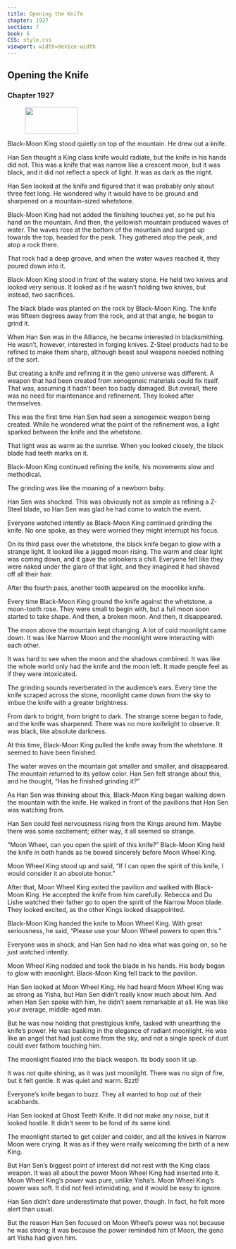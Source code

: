 ```yaml
---
title: Opening the Knife
chapter: 1927
section: 7
book: 5
CSS: style.css
viewport: width=device-width
---
```


## Opening the Knife

### Chapter 1927

<figure>
	<img src="../Images/gem.gif" alt="" id="gem" width="120" height="60" />
</figure>

Black-Moon King stood quietly on top of the mountain. He drew out a knife.

Han Sen thought a King class knife would radiate, but the knife in his hands did not. This was a knife that was narrow like a crescent moon, but it was black, and it did not reflect a speck of light. It was as dark as the night.

Han Sen looked at the knife and figured that it was probably only about three feet long. He wondered why it would have to be ground and sharpened on a mountain-sized whetstone.

Black-Moon King had not added the finishing touches yet, so he put his hand on the mountain. And then, the yellowish mountain produced waves of water. The waves rose at the bottom of the mountain and surged up towards the top, headed for the peak. They gathered atop the peak, and atop a rock there.

That rock had a deep groove, and when the water waves reached it, they poured down into it.

Black-Moon King stood in front of the watery stone. He held two knives and looked very serious. It looked as if he wasn’t holding two knives, but instead, two sacrifices.

The black blade was planted on the rock by Black-Moon King. The knife was fifteen degrees away from the rock, and at that angle, he began to grind it.

When Han Sen was in the Alliance, he became interested in blacksmithing. He wasn’t, however, interested in forging knives. Z-Steel products had to be refined to make them sharp, although beast soul weapons needed nothing of the sort.

But creating a knife and refining it in the geno universe was different. A weapon that had been created from xenogeneic materials could fix itself. That was, assuming it hadn’t been too badly damaged. But overall, there was no need for maintenance and refinement. They looked after themselves.

This was the first time Han Sen had seen a xenogeneic weapon being created. While he wondered what the point of the refinement was, a light sparked between the knife and the whetstone.

That light was as warm as the sunrise. When you looked closely, the black blade had teeth marks on it.

Black-Moon King continued refining the knife, his movements slow and methodical.

The grinding was like the moaning of a newborn baby.

Han Sen was shocked. This was obviously not as simple as refining a Z-Steel blade, so Han Sen was glad he had come to watch the event.

Everyone watched intently as Black-Moon King continued grinding the knife. No one spoke, as they were worried they might interrupt his focus.

On its third pass over the whetstone, the black knife began to glow with a strange light. It looked like a jagged moon rising. The warm and clear light was coming down, and it gave the onlookers a chill. Everyone felt like they were naked under the glare of that light, and they imagined it had shaved off all their hair.

After the fourth pass, another tooth appeared on the moonlike knife.

Every time Black-Moon King ground the knife against the whetstone, a moon-tooth rose. They were small to begin with, but a full moon soon started to take shape. And then, a broken moon. And then, it disappeared.

The moon above the mountain kept changing. A lot of cold moonlight came down. It was like Narrow Moon and the moonlight were interacting with each other.

It was hard to see when the moon and the shadows combined. It was like the whole world only had the knife and the moon left. It made people feel as if they were intoxicated.

The grinding sounds reverberated in the audience’s ears. Every time the knife scraped across the stone, moonlight came down from the sky to imbue the knife with a greater brightness.

From dark to bright, from bright to dark. The strange scene began to fade, and the knife was sharpened. There was no more knifelight to observe. It was black, like absolute darkness.

At this time, Black-Moon King pulled the knife away from the whetstone. It seemed to have been finished.

The water waves on the mountain got smaller and smaller, and disappeared. The mountain returned to its yellow color. Han Sen felt strange about this, and he thought, “Has he finished grinding it?”

As Han Sen was thinking about this, Black-Moon King began walking down the mountain with the knife. He walked in front of the pavilions that Han Sen was watching from.

Han Sen could feel nervousness rising from the Kings around him. Maybe there was some excitement; either way, it all seemed so strange.

“Moon Wheel, can you open the spirit of this knife?” Black-Moon King held the knife in both hands as he bowed sincerely before Moon Wheel King.

Moon Wheel King stood up and said, “If I can open the spirit of this knife, I would consider it an absolute honor.”

After that, Moon Wheel King exited the pavilion and walked with Black-Moon King. He accepted the knife from him carefully. Rebecca and Du Lishe watched their father go to open the spirit of the Narrow Moon blade. They looked excited, as the other Kings looked disappointed.

Black-Moon King handed the knife to Moon Wheel King. With great seriousness, he said, “Please use your Moon Wheel powers to open this.”

Everyone was in shock, and Han Sen had no idea what was going on, so he just watched intently.

Moon Wheel King nodded and took the blade in his hands. His body began to glow with moonlight. Black-Moon King fell back to the pavilion.

Han Sen looked at Moon Wheel King. He had heard Moon Wheel King was as strong as Yisha, but Han Sen didn’t really know much about him. And when Han Sen spoke with him, he didn’t seem remarkable at all. He was like your average, middle-aged man.

But he was now holding that prestigious knife, tasked with unearthing the knife’s power. He was basking in the elegance of radiant moonlight. He was like an angel that had just come from the sky, and not a single speck of dust could ever fathom touching him.

The moonlight floated into the black weapon. Its body soon lit up.

It was not quite shining, as it was just moonlight. There was no sign of fire, but it felt gentle. It was quiet and warm. Bzzt!

Everyone’s knife began to buzz. They all wanted to hop out of their scabbards.

Han Sen looked at Ghost Teeth Knife. It did not make any noise, but it looked hostile. It didn’t seem to be fond of its same kind.

The moonlight started to get colder and colder, and all the knives in Narrow Moon were crying. It was as if they were really welcoming the birth of a new King.

But Han Sen’s biggest point of interest did not rest with the King class weapon. It was all about the power Moon Wheel King had inserted into it. Moon Wheel King’s power was pure, unlike Yisha’s. Moon Wheel King’s power was soft. It did not feel intimidating, and it would be easy to ignore.

Han Sen didn’t dare underestimate that power, though. In fact, he felt more alert than usual.

But the reason Han Sen focused on Moon Wheel’s power was not because he was strong; it was because the power reminded him of Moon, the geno art Yisha had given him.